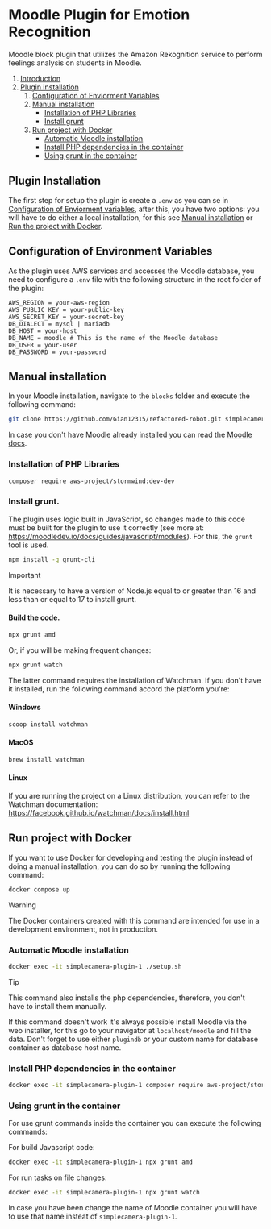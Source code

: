 # Moodle Plugin for Emotion Recognition

Moodle block plugin that utilizes the Amazon Rekognition service to perform feelings analysis on students in Moodle.

1. [Introduction](#moodle-plugin-for-emotion-recognition)
2. [Plugin installation](#plugin-installation)
      1. [Configuration of Enviorment Variables](#configuration-of-environment-variables)
      2. [Manual installation](#manual-installation)
            - [Installation of PHP Libraries](#installation-of-php-libraries)
            - [Install grunt](#install-grunt)
      3. [Run project with Docker](#run-project-with-docker)
            - [Automatic Moodle installation](#automatic-moodle-installation)
            - [Install PHP dependencies in the container](#automatic-moodle-installation)
            - [Using grunt in the container](#using-grunt-in-the-container)

## Plugin Installation

The first step for setup the plugin is create a `.env` as you can se in [Configuration of Enviorment variables](#configuration-of-environment-variables), after this, you have two options: you will have to do either a local installation, for this see [Manual installation](#manual-installation) or [Run the project with Docker](#run-project-with-docker).

## Configuration of Environment Variables
As the plugin uses AWS services and accesses the Moodle database, you need to configure a `.env` file with the following structure in the root folder of the plugin:

```.env
AWS_REGION = your-aws-region
AWS_PUBLIC_KEY = your-public-key
AWS_SECRET_KEY = your-secret-key
DB_DIALECT = mysql | mariadb
DB_HOST = your-host
DB_NAME = moodle # This is the name of the Moodle database
DB_USER = your-user
DB_PASSWORD = your-password
```

## Manual installation

In your Moodle installation, navigate to the `blocks` folder and execute the following command:

```bash
git clone https://github.com/Gian12315/refactored-robot.git simplecamera
```

In case you don't have Moodle already installed you can read the [Moodle docs](https://docs.moodle.org/403/en/Installing_Moodle). 

### Installation of PHP Libraries

```bash
composer require aws-project/stormwind:dev-dev
```

### Install grunt.

The plugin uses logic built in JavaScript, so changes made to this code must be built for the plugin to use it correctly (see more at: https://moodledev.io/docs/guides/javascript/modules). For this, the `grunt` tool is used.


```bash
npm install -g grunt-cli
```

> [!IMPORTANT]
> It is necessary to have a version of Node.js equal to or greater than 16 and less than or equal to 17 to install grunt.

#### Build the code.

```bash
npx grunt amd
```

Or, if you will be making frequent changes:

```bash
npx grunt watch
```

The latter command requires the installation of Watchman. If you don't have it installed, run the following command accord the platform you're:

#### Windows

```bash
scoop install watchman
```
#### MacOS

```bash
brew install watchman
```
#### Linux
If you are running the project on a Linux distribution, you can refer to the Watchman documentation: https://facebook.github.io/watchman/docs/install.html


## Run project with Docker

If you want to use Docker for developing and testing the plugin instead of doing a manual installation, you can do so by running the following command:

```bash
docker compose up
```

> [!WARNING]
> The Docker containers created with this command are intended for use in a development environment, not in production.

### Automatic Moodle installation

```bash
docker exec -it simplecamera-plugin-1 ./setup.sh
```
> [!TIP]
> This command also installs the php dependencies, therefore, you don't have to install them manually.

If this command doesn't work it's always possible install Moodle via the web installer, for this go to your navigator at `localhost/moodle` and fill the data. Don't forget to use either `plugindb` or your custom name for database container as database host name.

### Install PHP dependencies in the container

```bash
docker exec -it simplecamera-plugin-1 composer require aws-project/stormwind:dev-dev
```

### Using grunt in the container

For use grunt commands inside the container you can execute the following commands:

For build Javascript code:

```bash
docker exec -it simplecamera-plugin-1 npx grunt amd
```

For run tasks on file changes:

```bash
docker exec -it simplecamera-plugin-1 npx grunt watch
```

In case you have been change the name of Moodle container you will have to use that name insteat of `simplecamera-plugin-1`.